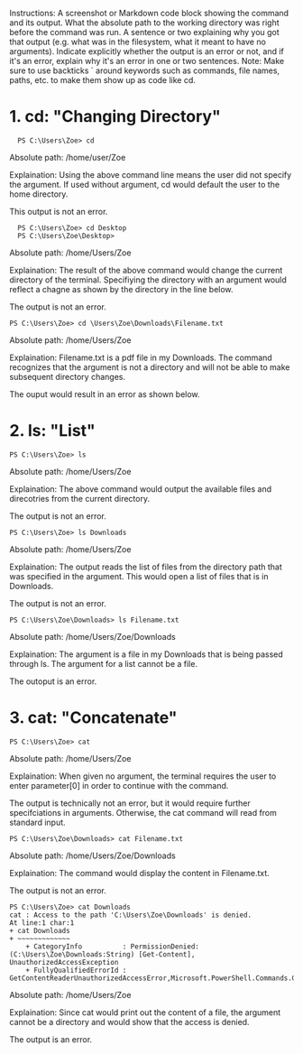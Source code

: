 Instructions: 
A screenshot or Markdown code block showing the command and its output.
What the absolute path to the working directory was right before the command was run.
A sentence or two explaining why you got that output (e.g. what was in the filesystem, what it meant to have no arguments).
Indicate explicitly whether the output is an error or not, and if it's an error, explain why it's an error in one or two sentences. Note: Make sure to use backticks ` around keywords such as commands, file names, paths, etc. to make them show up as code like cd.


# 1. cd: "Changing Directory"
```
  PS C:\Users\Zoe> cd
```
Absolute path: /home/user/Zoe 

Explaination: Using the above command line means the user did not specify the argument. If used without argument, cd would default the user to the home directory.

This output is not an error. 

```
  PS C:\Users\Zoe> cd Desktop
  PS C:\Users\Zoe\Desktop> 
```
Absolute path: /home/Users/Zoe

Explaination: The result of the above command would change the current directory of the terminal. Specifiying the directory with an argument would reflect a chagne as shown by the directory in the line below.

The output is not an error.

```
PS C:\Users\Zoe> cd \Users\Zoe\Downloads\Filename.txt
```
Absolute path: /home/Users/Zoe

Explaination: Filename.txt is a pdf file in my Downloads. The command recognizes that the argument is not a directory and will not be able to make subsequent directory changes. 

The ouput would result in an error as shown below.


# 2. ls: "List" 

```
PS C:\Users\Zoe> ls
```
Absolute path: /home/Users/Zoe

Explaination: The above command would output the available files and direcotries from the current directory. 

The output is not an error. 

```
PS C:\Users\Zoe> ls Downloads
```
Absolute path: /home/Users/Zoe

Explaination: The output reads the list of files from the directory path that was specified in the argument. This would open a list of files that is in Downloads.

The output is not an error. 

```
PS C:\Users\Zoe\Downloads> ls Filename.txt
```
Absolute path: /home/Users/Zoe/Downloads

Explaination: The argument is a file in my Downloads that is being passed through ls. The argument for a list cannot be a file. 

The outoput is an error. 


# 3. cat: "Concatenate"
```
PS C:\Users\Zoe> cat
```
Absolute path: /home/Users/Zoe

Explaination: When given no argument, the terminal requires the user to enter parameter[0] in order to continue with the command. 

The output is technically not an error, but it would require further specifciations in arguments. Otherwise, the cat command will read from standard input. 

```
PS C:\Users\Zoe\Downloads> cat Filename.txt
```
Absolute path: /home/Users/Zoe/Downloads

Explaination: The command would display the content in Filename.txt. 

The output is not an error. 

```
PS C:\Users\Zoe> cat Downloads
cat : Access to the path 'C:\Users\Zoe\Downloads' is denied.
At line:1 char:1
+ cat Downloads
+ ~~~~~~~~~~~~~
    + CategoryInfo          : PermissionDenied: (C:\Users\Zoe\Downloads:String) [Get-Content], UnauthorizedAccessException
    + FullyQualifiedErrorId : GetContentReaderUnauthorizedAccessError,Microsoft.PowerShell.Commands.GetContentCommand
```
Absolute path: /home/Users/Zoe

Explaination: Since cat would print out the content of a file, the argument cannot be a directory and would show that the access is denied.

The output is an error. 







